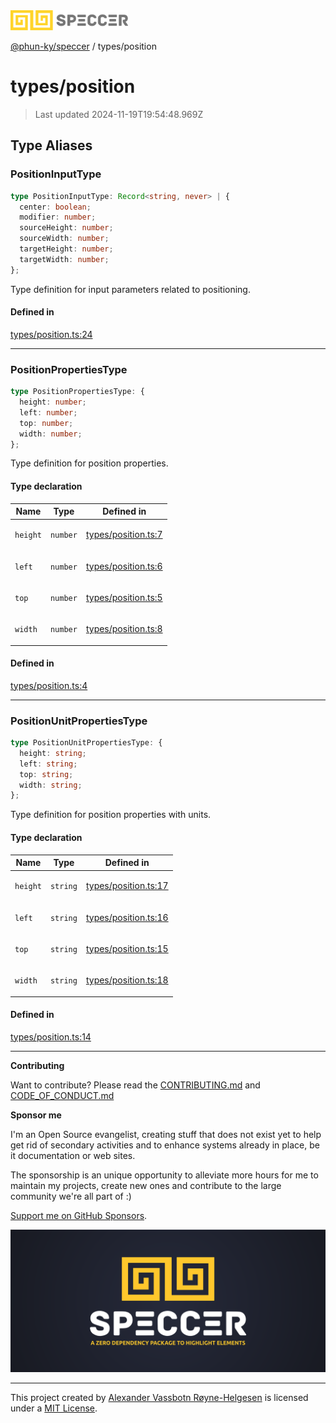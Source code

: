 <div>
  <img alt="SPECCER logo" src="https://raw.githubusercontent.com/phun-ky/speccer/main/public/logo-speccer-horizontal-colored-package.svg?raw=true" style="max-height:32px;" />
</div>

[@phun-ky/speccer](../README.md) / types/position

# types/position

> Last updated 2024-11-19T19:54:48.969Z

## Type Aliases

### PositionInputType

```ts
type PositionInputType: Record<string, never> | {
  center: boolean;
  modifier: number;
  sourceHeight: number;
  sourceWidth: number;
  targetHeight: number;
  targetWidth: number;
};
```

Type definition for input parameters related to positioning.

#### Defined in

[types/position.ts:24](https://github.com/phun-ky/speccer/blob/main/src/types/position.ts#L24)

---

### PositionPropertiesType

```ts
type PositionPropertiesType: {
  height: number;
  left: number;
  top: number;
  width: number;
};
```

Type definition for position properties.

#### Type declaration

<table>
<thead>
<tr>
<th>Name</th>
<th>Type</th>
<th>Defined in</th>
</tr>
</thead>
<tbody>
<tr>
<td>

`height`

</td>
<td>

`number`

</td>
<td>

[types/position.ts:7](https://github.com/phun-ky/speccer/blob/main/src/types/position.ts#L7)

</td>
</tr>
<tr>
<td>

`left`

</td>
<td>

`number`

</td>
<td>

[types/position.ts:6](https://github.com/phun-ky/speccer/blob/main/src/types/position.ts#L6)

</td>
</tr>
<tr>
<td>

`top`

</td>
<td>

`number`

</td>
<td>

[types/position.ts:5](https://github.com/phun-ky/speccer/blob/main/src/types/position.ts#L5)

</td>
</tr>
<tr>
<td>

`width`

</td>
<td>

`number`

</td>
<td>

[types/position.ts:8](https://github.com/phun-ky/speccer/blob/main/src/types/position.ts#L8)

</td>
</tr>
</tbody>
</table>

#### Defined in

[types/position.ts:4](https://github.com/phun-ky/speccer/blob/main/src/types/position.ts#L4)

---

### PositionUnitPropertiesType

```ts
type PositionUnitPropertiesType: {
  height: string;
  left: string;
  top: string;
  width: string;
};
```

Type definition for position properties with units.

#### Type declaration

<table>
<thead>
<tr>
<th>Name</th>
<th>Type</th>
<th>Defined in</th>
</tr>
</thead>
<tbody>
<tr>
<td>

`height`

</td>
<td>

`string`

</td>
<td>

[types/position.ts:17](https://github.com/phun-ky/speccer/blob/main/src/types/position.ts#L17)

</td>
</tr>
<tr>
<td>

`left`

</td>
<td>

`string`

</td>
<td>

[types/position.ts:16](https://github.com/phun-ky/speccer/blob/main/src/types/position.ts#L16)

</td>
</tr>
<tr>
<td>

`top`

</td>
<td>

`string`

</td>
<td>

[types/position.ts:15](https://github.com/phun-ky/speccer/blob/main/src/types/position.ts#L15)

</td>
</tr>
<tr>
<td>

`width`

</td>
<td>

`string`

</td>
<td>

[types/position.ts:18](https://github.com/phun-ky/speccer/blob/main/src/types/position.ts#L18)

</td>
</tr>
</tbody>
</table>

#### Defined in

[types/position.ts:14](https://github.com/phun-ky/speccer/blob/main/src/types/position.ts#L14)

---

**Contributing**

Want to contribute? Please read the [CONTRIBUTING.md](https://github.com/phun-ky/speccer/blob/main/CONTRIBUTING.md) and [CODE_OF_CONDUCT.md](https://github.com/phun-ky/speccer/blob/main/CODE_OF_CONDUCT.md)

**Sponsor me**

I'm an Open Source evangelist, creating stuff that does not exist yet to help get rid of secondary activities and to enhance systems already in place, be it documentation or web sites.

The sponsorship is an unique opportunity to alleviate more hours for me to maintain my projects, create new ones and contribute to the large community we're all part of :)

[Support me on GitHub Sponsors](https://github.com/sponsors/phun-ky).

![Speccer banner, with logo and slogan: A zero dependency package to annotate or highlight elements](https://github.com/phun-ky/speccer/blob/main/public/speccer-banner.png?raw=true)

---

This project created by [Alexander Vassbotn Røyne-Helgesen](http://phun-ky.net) is licensed under a [MIT License](https://choosealicense.com/licenses/mit/).
